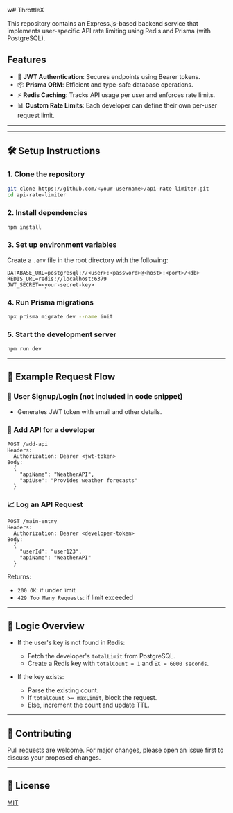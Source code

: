 w# ThrottleX 

This repository contains an Express.js-based backend service that implements user-specific API rate limiting using Redis and Prisma (with PostgreSQL).

## Features

* 🔐 **JWT Authentication**: Secures endpoints using Bearer tokens.
* 📦 **Prisma ORM**: Efficient and type-safe database operations.
* ⚡ **Redis Caching**: Tracks API usage per user and enforces rate limits.
* 📊 **Custom Rate Limits**: Each developer can define their own per-user request limit.

---



---

## 🛠️ Setup Instructions

### 1. Clone the repository

```bash
git clone https://github.com/<your-username>/api-rate-limiter.git
cd api-rate-limiter
```

### 2. Install dependencies

```bash
npm install
```

### 3. Set up environment variables

Create a `.env` file in the root directory with the following:

```env
DATABASE_URL=postgresql://<user>:<password>@<host>:<port>/<db>
REDIS_URL=redis://localhost:6379
JWT_SECRET=<your-secret-key>
```

### 4. Run Prisma migrations

```bash
npx prisma migrate dev --name init
```

### 5. Start the development server

```bash
npm run dev
```

---

## 🧪 Example Request Flow

### 🔄 User Signup/Login (not included in code snippet)

* Generates JWT token with email and other details.

### 🧾 Add API for a developer

```http
POST /add-api
Headers:
  Authorization: Bearer <jwt-token>
Body:
  {
    "apiName": "WeatherAPI",
    "apiUse": "Provides weather forecasts"
  }
```

### 📈 Log an API Request

```http
POST /main-entry
Headers:
  Authorization: Bearer <developer-token>
Body:
  {
    "userId": "user123",
    "apiName": "WeatherAPI"
  }
```

Returns:

* `200 OK`: if under limit
* `429 Too Many Requests`: if limit exceeded

---

## 🧠 Logic Overview

* If the user's key is not found in Redis:

  * Fetch the developer's `totalLimit` from PostgreSQL.
  * Create a Redis key with `totalCount = 1` and `EX = 6000 seconds`.
* If the key exists:

  * Parse the existing count.
  * If `totalCount >= maxLimit`, block the request.
  * Else, increment the count and update TTL.

---

## 🤝 Contributing

Pull requests are welcome. For major changes, please open an issue first to discuss your proposed changes.

---

## 📜 License

[MIT](LICENSE)
